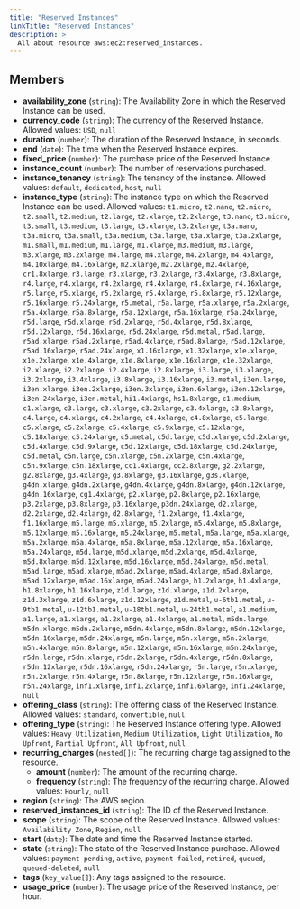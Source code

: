 ```yaml
---
title: "Reserved Instances"
linkTitle: "Reserved Instances"
description: >
  All about resource aws:ec2:reserved_instances.
---
```



## Members
* **availability_zone**
(`string`):
The Availability Zone in which the Reserved Instance can be used.
* **currency_code**
(`string`):
The currency of the Reserved Instance.
Allowed values: `USD`, `null`
* **duration**
(`number`):
The duration of the Reserved Instance, in seconds.
* **end**
(`date`):
The time when the Reserved Instance expires.
* **fixed_price**
(`number`):
The purchase price of the Reserved Instance.
* **instance_count**
(`number`):
The number of reservations purchased.
* **instance_tenancy**
(`string`):
The tenancy of the instance.
Allowed values: `default`, `dedicated`, `host`, `null`
* **instance_type**
(`string`):
The instance type on which the Reserved Instance can be used.
Allowed values: `t1.micro`, `t2.nano`, `t2.micro`, `t2.small`, `t2.medium`, `t2.large`, `t2.xlarge`, `t2.2xlarge`, `t3.nano`, `t3.micro`, `t3.small`, `t3.medium`, `t3.large`, `t3.xlarge`, `t3.2xlarge`, `t3a.nano`, `t3a.micro`, `t3a.small`, `t3a.medium`, `t3a.large`, `t3a.xlarge`, `t3a.2xlarge`, `m1.small`, `m1.medium`, `m1.large`, `m1.xlarge`, `m3.medium`, `m3.large`, `m3.xlarge`, `m3.2xlarge`, `m4.large`, `m4.xlarge`, `m4.2xlarge`, `m4.4xlarge`, `m4.10xlarge`, `m4.16xlarge`, `m2.xlarge`, `m2.2xlarge`, `m2.4xlarge`, `cr1.8xlarge`, `r3.large`, `r3.xlarge`, `r3.2xlarge`, `r3.4xlarge`, `r3.8xlarge`, `r4.large`, `r4.xlarge`, `r4.2xlarge`, `r4.4xlarge`, `r4.8xlarge`, `r4.16xlarge`, `r5.large`, `r5.xlarge`, `r5.2xlarge`, `r5.4xlarge`, `r5.8xlarge`, `r5.12xlarge`, `r5.16xlarge`, `r5.24xlarge`, `r5.metal`, `r5a.large`, `r5a.xlarge`, `r5a.2xlarge`, `r5a.4xlarge`, `r5a.8xlarge`, `r5a.12xlarge`, `r5a.16xlarge`, `r5a.24xlarge`, `r5d.large`, `r5d.xlarge`, `r5d.2xlarge`, `r5d.4xlarge`, `r5d.8xlarge`, `r5d.12xlarge`, `r5d.16xlarge`, `r5d.24xlarge`, `r5d.metal`, `r5ad.large`, `r5ad.xlarge`, `r5ad.2xlarge`, `r5ad.4xlarge`, `r5ad.8xlarge`, `r5ad.12xlarge`, `r5ad.16xlarge`, `r5ad.24xlarge`, `x1.16xlarge`, `x1.32xlarge`, `x1e.xlarge`, `x1e.2xlarge`, `x1e.4xlarge`, `x1e.8xlarge`, `x1e.16xlarge`, `x1e.32xlarge`, `i2.xlarge`, `i2.2xlarge`, `i2.4xlarge`, `i2.8xlarge`, `i3.large`, `i3.xlarge`, `i3.2xlarge`, `i3.4xlarge`, `i3.8xlarge`, `i3.16xlarge`, `i3.metal`, `i3en.large`, `i3en.xlarge`, `i3en.2xlarge`, `i3en.3xlarge`, `i3en.6xlarge`, `i3en.12xlarge`, `i3en.24xlarge`, `i3en.metal`, `hi1.4xlarge`, `hs1.8xlarge`, `c1.medium`, `c1.xlarge`, `c3.large`, `c3.xlarge`, `c3.2xlarge`, `c3.4xlarge`, `c3.8xlarge`, `c4.large`, `c4.xlarge`, `c4.2xlarge`, `c4.4xlarge`, `c4.8xlarge`, `c5.large`, `c5.xlarge`, `c5.2xlarge`, `c5.4xlarge`, `c5.9xlarge`, `c5.12xlarge`, `c5.18xlarge`, `c5.24xlarge`, `c5.metal`, `c5d.large`, `c5d.xlarge`, `c5d.2xlarge`, `c5d.4xlarge`, `c5d.9xlarge`, `c5d.12xlarge`, `c5d.18xlarge`, `c5d.24xlarge`, `c5d.metal`, `c5n.large`, `c5n.xlarge`, `c5n.2xlarge`, `c5n.4xlarge`, `c5n.9xlarge`, `c5n.18xlarge`, `cc1.4xlarge`, `cc2.8xlarge`, `g2.2xlarge`, `g2.8xlarge`, `g3.4xlarge`, `g3.8xlarge`, `g3.16xlarge`, `g3s.xlarge`, `g4dn.xlarge`, `g4dn.2xlarge`, `g4dn.4xlarge`, `g4dn.8xlarge`, `g4dn.12xlarge`, `g4dn.16xlarge`, `cg1.4xlarge`, `p2.xlarge`, `p2.8xlarge`, `p2.16xlarge`, `p3.2xlarge`, `p3.8xlarge`, `p3.16xlarge`, `p3dn.24xlarge`, `d2.xlarge`, `d2.2xlarge`, `d2.4xlarge`, `d2.8xlarge`, `f1.2xlarge`, `f1.4xlarge`, `f1.16xlarge`, `m5.large`, `m5.xlarge`, `m5.2xlarge`, `m5.4xlarge`, `m5.8xlarge`, `m5.12xlarge`, `m5.16xlarge`, `m5.24xlarge`, `m5.metal`, `m5a.large`, `m5a.xlarge`, `m5a.2xlarge`, `m5a.4xlarge`, `m5a.8xlarge`, `m5a.12xlarge`, `m5a.16xlarge`, `m5a.24xlarge`, `m5d.large`, `m5d.xlarge`, `m5d.2xlarge`, `m5d.4xlarge`, `m5d.8xlarge`, `m5d.12xlarge`, `m5d.16xlarge`, `m5d.24xlarge`, `m5d.metal`, `m5ad.large`, `m5ad.xlarge`, `m5ad.2xlarge`, `m5ad.4xlarge`, `m5ad.8xlarge`, `m5ad.12xlarge`, `m5ad.16xlarge`, `m5ad.24xlarge`, `h1.2xlarge`, `h1.4xlarge`, `h1.8xlarge`, `h1.16xlarge`, `z1d.large`, `z1d.xlarge`, `z1d.2xlarge`, `z1d.3xlarge`, `z1d.6xlarge`, `z1d.12xlarge`, `z1d.metal`, `u-6tb1.metal`, `u-9tb1.metal`, `u-12tb1.metal`, `u-18tb1.metal`, `u-24tb1.metal`, `a1.medium`, `a1.large`, `a1.xlarge`, `a1.2xlarge`, `a1.4xlarge`, `a1.metal`, `m5dn.large`, `m5dn.xlarge`, `m5dn.2xlarge`, `m5dn.4xlarge`, `m5dn.8xlarge`, `m5dn.12xlarge`, `m5dn.16xlarge`, `m5dn.24xlarge`, `m5n.large`, `m5n.xlarge`, `m5n.2xlarge`, `m5n.4xlarge`, `m5n.8xlarge`, `m5n.12xlarge`, `m5n.16xlarge`, `m5n.24xlarge`, `r5dn.large`, `r5dn.xlarge`, `r5dn.2xlarge`, `r5dn.4xlarge`, `r5dn.8xlarge`, `r5dn.12xlarge`, `r5dn.16xlarge`, `r5dn.24xlarge`, `r5n.large`, `r5n.xlarge`, `r5n.2xlarge`, `r5n.4xlarge`, `r5n.8xlarge`, `r5n.12xlarge`, `r5n.16xlarge`, `r5n.24xlarge`, `inf1.xlarge`, `inf1.2xlarge`, `inf1.6xlarge`, `inf1.24xlarge`, `null`
* **offering_class**
(`string`):
The offering class of the Reserved Instance.
Allowed values: `standard`, `convertible`, `null`
* **offering_type**
(`string`):
The Reserved Instance offering type.
Allowed values: `Heavy Utilization`, `Medium Utilization`, `Light Utilization`, `No Upfront`, `Partial Upfront`, `All Upfront`, `null`
* **recurring_charges**
(`nested[]`):
The recurring charge tag assigned to the resource.
    * **amount**
(`number`):
The amount of the recurring charge.
    * **frequency**
(`string`):
The frequency of the recurring charge.
Allowed values: `Hourly`, `null`
* **region**
(`string`):
The AWS region.
* **reserved_instances_id**
(`string`):
The ID of the Reserved Instance.
* **scope**
(`string`):
The scope of the Reserved Instance.
Allowed values: `Availability Zone`, `Region`, `null`
* **start**
(`date`):
The date and time the Reserved Instance started.
* **state**
(`string`):
The state of the Reserved Instance purchase.
Allowed values: `payment-pending`, `active`, `payment-failed`, `retired`, `queued`, `queued-deleted`, `null`
* **tags**
(`key_value[]`):
Any tags assigned to the resource.
* **usage_price**
(`number`):
The usage price of the Reserved Instance, per hour.

